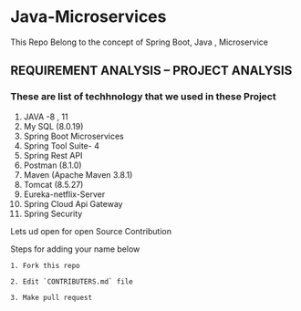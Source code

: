 # Java-Microservices
This Repo Belong to the concept of Spring Boot, Java , Microservice 


## REQUIREMENT ANALYSIS – PROJECT ANALYSIS
### These are list of techhnology that we used in these Project
1.	JAVA -8 , 11
2.	My SQL (8.0.19)
3.	Spring Boot Microservices
4.	Spring Tool Suite- 4
5.	Spring Rest API
6.	Postman (8.1.0)
7.	Maven (Apache Maven 3.8.1)
8.	Tomcat (8.5.27)
9.  Eureka-netflix-Server
10. Spring Cloud Api Gateway
11. Spring Security


Lets ud open for open Source Contribution

Steps for adding your name below

    1. Fork this repo
    
    2. Edit `CONTRIBUTERS.md` file
    
    3. Make pull request
